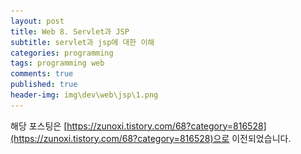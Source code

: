 ```yaml
---
layout: post
title: Web 8. Servlet과 JSP
subtitle: servlet과 jsp에 대한 이해
categories: programming
tags: programming web
comments: true
published: true
header-img: img\dev\web\jsp\1.png
---
```


해당 포스팅은 [https://zunoxi.tistory.com/68?category=816528](https://zunoxi.tistory.com/68?category=816528)으로 이전되었습니다.

<!--
## 개요
> Servlet과 JSP에 대한 정리
  
- 목차
	- [`Servlet이란?`](#servlet이란)
	- [`JSP이란`](#jsp이란)
	- [`Servlet과 JSP 역할`](#servlet과-jsp-역할)
  
## Servlet과 JSP
---
서버사이드 개발 시에는 Servlet과 JSP에 대한 이해는 필수로 여겨진다. 필자역시 SE이지만 가끔 백 엔드 개발을할때도 있는데, 개념을 명확하게 정리하지 않아서 구조 파악에 애를 먹은 적이애를먹은적이 꽤 있다. 따라서 헷갈림방지(?)를 위해 용어 및 쓰임새를 정리하고자 한다.


<br>

**참고했던 블로그 포스트**

-   [https://m.blog.naver.com/acornedu/221128616501](https://m.blog.naver.com/acornedu/221128616501)

<br>

---
### **Servlet이란?**

자바 서블릿(Java Servlet)은 자바를 사용하여 `웹페이지를 동적으로 생성하는 서버측 프로그램을 의미`한다. 정확하게는 서블릿은 Java코드 안에 HTML태그가 삽입되며 자바언어로 되어있는 .java가 그 확장자이다.  

<br>

![그림1](/assets/img/dev\web\jsp\2.png)

<br>

서블릿은 자바언어를 웹 어플리케이션에 조금 더 개발하기 쉽게 하기 위해 만든 API이며 이 규약에 맞는 라이브러리나 클래스들을 상속 및 구현하여 만든 클래스들을 서블릿이라고 한다. Java코드안에 HTML코드가 들어있는 하나의 클래스라고 이해할 수 있다. 

프로그래밍 구조를 설계할때 Controller(data processing)으로 사용이 용이하며, DB와의 통신과 비지니스로직 호출에 유리하다.



<br>

---

### **JSP이란?**

JSP(Java Server Pages)는 서블릿과 비슷한 점이 있지만, **`JSP가 HTML 문서안에 Java코드를 포함하고 있는 반면 서블릿은 자바코드 안에 HTML을 포함`** 하고 있다는 차이점이 있다.

<br>

![그림2](/assets/img/dev\web\jsp\3.png)

<br>

이는 서블릿 기반의 스크립트 기술이며 기존 서블릿 이용시 자바에 대한 지식이 필요하다는 단점이 있는데, JSP를 사용하면 서블릿을 작성하지 않고도 간편하게 웹프로그래밍을 가능하게 할 수 있다. 즉, `키워드가 태그화` 되어 서블릿에 비해 배우기 쉽다는 것이다.

또한, JSP는 Presentation(View)에 좋고 JSP수정이후는 WAS의 재기동없이 바로 반영되기때문에 배포가 쉽다.


<br>

---
### **Servlet과 JSP 역할**

일반적으로 `JSP`는 웹 어플리케이션 구조에서 사용자에게 결과를 보여주는 `프리젠테이션층`을 담당하고 `Servlet`은 사용자의 요청을 받아 분석하고 비지니스층과 통신하여 처리한 결과를 다시 사용자에게 응받하는 `컨트롤러층`을 담당한다.


JSP의 기술 발표로 인해 기존 `Model1방식에서 Model2(일명 MVC패턴) 방식으로 개발트렌드가 변경`되었는데 관련내용은 다음 포스팅에서 진행해보려한다.

